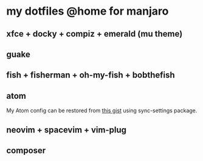# my dotfiles @home for manjaro

## xfce + docky + compiz + emerald (mu theme)

## guake

## fish + fisherman + oh-my-fish + bobthefish

## atom

My Atom config can be restored from [this gist](https://gist.github.com/mamyn0va/f296ef0c90e040c988ce0e9d055919ec) using sync-settings package.

## neovim + spacevim + vim-plug

## composer
